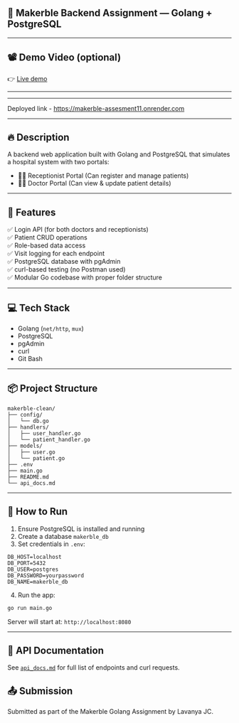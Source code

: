 ## 🏥 Makerble Backend Assignment — Golang + PostgreSQL
---

## 📽️ Demo Video (optional)

👉 [Live demo](https://drive.google.com/file/d/18rCr5bljQj6BY_TTuo0Ebnb2pwU2MHAz/view?usp=sharing)

---


---
Deployed link - https://makerble-assesment11.onrender.com

---

## 🔥 Description

A backend web application built with Golang and PostgreSQL that simulates a hospital system with two portals:
- 👩‍💼 Receptionist Portal (Can register and manage patients)
- 🧑‍⚕️ Doctor Portal (Can view & update patient details)

---

## 🚀 Features

✅ Login API (for both doctors and receptionists)  
✅ Patient CRUD operations  
✅ Role-based data access  
✅ Visit logging for each endpoint  
✅ PostgreSQL database with pgAdmin  
✅ curl-based testing (no Postman used)  
✅ Modular Go codebase with proper folder structure

---

## 💻 Tech Stack

- Golang (`net/http`, `mux`)
- PostgreSQL
- pgAdmin
- curl
- Git Bash

---

## 📦 Project Structure

```
makerble-clean/
├── config/
│   └── db.go
├── handlers/
│   ├── user_handler.go
│   └── patient_handler.go
├── models/
│   ├── user.go
│   └── patient.go
├── .env
├── main.go
├── README.md
└── api_docs.md
```

---

## 🧪 How to Run

1. Ensure PostgreSQL is installed and running
2. Create a database `makerble_db`
3. Set credentials in `.env`:

```
DB_HOST=localhost  
DB_PORT=5432  
DB_USER=postgres  
DB_PASSWORD=yourpassword  
DB_NAME=makerble_db  
```

4. Run the app:

```bash
go run main.go
```

Server will start at: `http://localhost:8080`

---

## 📘 API Documentation

See [`api_docs.md`](./api_docs.md) for full list of endpoints and curl requests.



## 📤 Submission

Submitted as part of the Makerble Golang Assignment by Lavanya JC.


